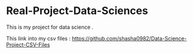# Real-Project-Data-Sciences
This is my project for data science . 

This link into my csv files : https://github.com/shasha0982/Data-Science-Project-CSV-Files
